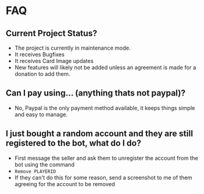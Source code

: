 # FAQ

## Current Project Status?
- The project is currently in maintenance mode.
- It receives Bugfixes
- It receives Card Image updates
- New features will likely not be added unless an agreement is made for a donation to add them.

## Can I pay using... (anything thats not paypal)?
- No, Paypal is the only payment method available, it keeps things simple and easy to manage.

## I just bought a random account and they are still registered to the bot, what do I do?
- First message the seller and ask them to unregister the account from the bot using the command 
- ``Remove PLAYERID``
- If they can't do this for some reason, send a screenshot to me of them agreeing for the account to be removed

